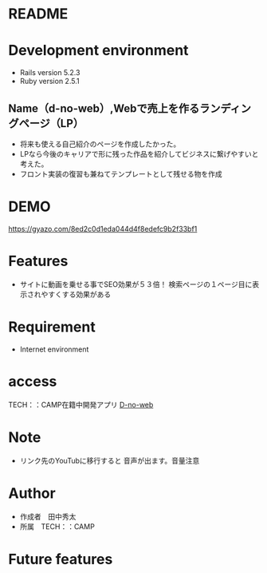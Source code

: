 # README

# Development environment
* Rails version
5.2.3
* Ruby version
2.5.1

## Name（d-no-web）,Webで売上を作るランディングページ（LP）

* 将来も使える自己紹介のページを作成したかった。
* LPなら今後のキャリアで形に残った作品を紹介してビジネスに繋げやすいと考えた。
* フロント実装の復習も兼ねてテンプレートとして残せる物を作成

# DEMO

 https://gyazo.com/8ed2c0d1eda044d4f8edefc9b2f33bf1
 
# Features

* サイトに動画を乗せる事でSEO効果が５３倍！
検索ページの１ページ目に表示されやすくする効果がある

# Requirement

* Internet environment

# access

TECH：：CAMP在籍中開発アプリ
[D-no-web](https://dnoweb.herokuapp.com/)

# Note

* リンク先のYouTubに移行すると
音声が出ます。音量注意

# Author

* 作成者　田中秀太
* 所属　TECH：：CAMP

# Future features


